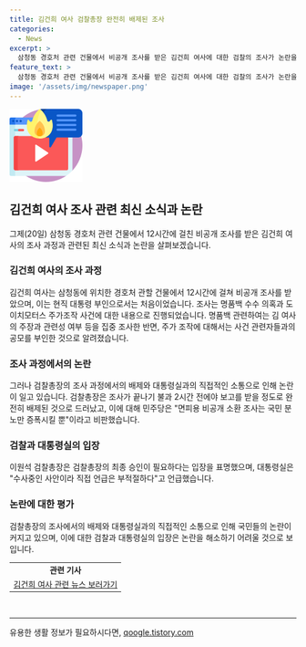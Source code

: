 ```yaml
---
title: 김건희 여사 검찰총장 완전히 배제된 조사
categories:
  - News
excerpt: >
  삼청동 경호처 관련 건물에서 비공개 조사를 받은 김건희 여사에 대한 검찰의 조사가 논란을 빚고 있다. 현직 대통령 부인의 경우 처음으로의 대면 조사이지만 비공개 조사와 이원석 검찰총장의 미비한 보고 등으로 논란이 수개되고 있다. 검찰은 명품백 수수 의혹과 도이치모터스 주가조작 사건에 대해 집중 조사를 진행했으며, 김 여사는 모든 혐의를 부인하고 있다. 민주당은 비공개 소환을 국민 분노를 증폭시킬 뿐이라며 비판하고 있다.
feature_text: >
  삼청동 경호처 관련 건물에서 비공개 조사를 받은 김건희 여사에 대한 검찰의 조사가 논란을 빚고 있다. 현직 대통령 부인의 경우 처음으로의 대면 조사이지만 비공개 조사와 이원석 검찰총장의 미비한 보고 등으로 논란이 수개되고 있다. 검찰은 명품백 수수 의혹과 도이치모터스 주가조작 사건에 대해 집중 조사를 진행했으며, 김 여사는 모든 혐의를 부인하고 있다. 민주당은 비공개 소환을 국민 분노를 증폭시킬 뿐이라며 비판하고 있다.
image: '/assets/img/newspaper.png'
---
```


<p><img src="/assets/img/news.png" alt="rentncar 속보" /></p>

<h2 data-ke-size="size26">김건희 여사 조사 관련 최신 소식과 논란</h2>

<p data-ke-size="size16">그제(20일) 삼청동 경호처 관련 건물에서 12시간에 걸친 비공개 조사를 받은 김건희 여사의 조사 과정과 관련된 최신 소식과 논란을 살펴보겠습니다.</p>

<h3>김건희 여사의 조사 과정</h3>

<p data-ke-size="size16">김건희 여사는 삼청동에 위치한 경호처 관할 건물에서 12시간에 걸쳐 비공개 조사를 받았으며, 이는 현직 대통령 부인으로서는 처음이었습니다. 조사는 명품백 수수 의혹과 도이치모터스 주가조작 사건에 대한 내용으로 진행되었습니다. 명품백 관련하여는 김 여사의 주장과 관련성 여부 등을 집중 조사한 반면, 주가 조작에 대해서는 사건 관련자들과의 공모를 부인한 것으로 알려졌습니다.</p>

<h3>조사 과정에서의 논란</h3>

<p data-ke-size="size16">그러나 검찰총장의 조사 과정에서의 배제와 대통령실과의 직접적인 소통으로 인해 논란이 일고 있습니다. 검찰총장은 조사가 끝나기 불과 2시간 전에야 보고를 받을 정도로 완전히 배제된 것으로 드러났고, 이에 대해 민주당은 "면피용 비공개 소환 조사는 국민 분노만 증폭시킬 뿐"이라고 비판했습니다.</p>

<h3>검찰과 대통령실의 입장</h3>

<p data-ke-size="size16">이원석 검찰총장은 검찰총장의 최종 승인이 필요하다는 입장을 표명했으며, 대통령실은 "수사중인 사안이라 직접 언급은 부적절하다"고 언급했습니다.</p>

<h3>논란에 대한 평가</h3>

<p data-ke-size="size16">검찰총장의 조사에서의 배제와 대통령실과의 직접적인 소통으로 인해 국민들의 논란이 커지고 있으며, 이에 대한 검찰과 대통령실의 입장은 논란을 해소하기 어려울 것으로 보입니다.</p>

<table>
  <tr>
    <td style="text-align: center; height: 17px;"><b>관련 기사</b></td>
  </tr>
  <tr>
    <td style="text-align: center;"><a href="https://news.naver.com/main/read.nhn?mode=LSD&mid=sec&sid1=100&oid=422&aid=0000485676" target="_blank">김건희 여사 관련 뉴스 보러가기</a></td>
  </tr>
</table>

<p data-ke-size="size16">&nbsp;</p>

<hr>
유용한 생활 정보가 필요하시다면, <a href="https://qoogle.tistory.com" rel="dofollow">qoogle.tistory.com</a>



